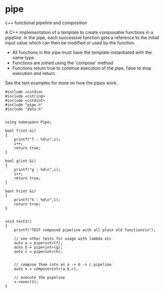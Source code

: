 # pipe
c++ functional pipeline and composition

A C++ implementation of a template to create composable functions in a pipeline. In the pipe, each successive function
gets a reference to the initial input value which can then be modified or used by the function.

- All functions in the pipe must have the template instantiated with the same type. 
- Functions are joined using the 'compose' method
- Functions return true to continue execution of the pipe, false to stop execution and return.


See the test examples for more on how the pipes work. 



    #include <cstdio>
    #include <cstring>
    #include <cstdint>
    #include "pipe.h"
    #include "data.h"
    
    
    using namespace Pipe;
    
    bool f(int &i)
    {
        printf("f : %d\n",i);
        i++;
        return true;
    }
    
    bool g(int &i)
    {
        printf("g : %d\n",i);
        i++;
        return true;
    }
    
    bool h(int &i)
    {
        printf("h : %d\n",i);
        return true;
    }
    
    
    void test1()
    {
        printf("TEST composed pipeline with all plain old functions\n");
    
        // see other tests for usage with lambda etc
        auto a = pipe<int>(f);
        auto b = pipe<int>(g);
        auto c = pipe<int>(h);
    
    
        // compose them into an a -> b -> c pipeline
        auto x = compose<int>(a,b,c);
    
        // execute the pipeline
        x->exec(1);
    }



